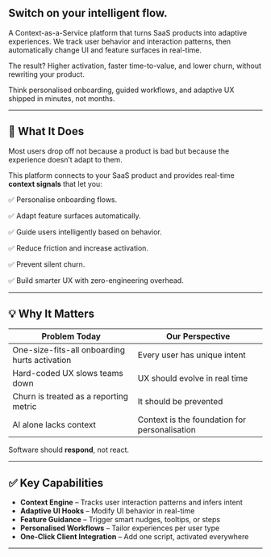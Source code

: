 

## Switch on your intelligent flow.
A Context-as-a-Service platform that turns SaaS products into adaptive experiences. We track user behavior and interaction patterns, then automatically change UI and feature surfaces in real-time.

The result? Higher activation, faster time-to-value, and lower churn, without rewriting your product.

Think personalised onboarding, guided workflows, and adaptive UX shipped in minutes, not months.

---

## 🚀 What It Does

Most users drop off not because a product is bad but because the experience doesn’t adapt to them.

This platform connects to your SaaS product and provides real-time **context signals** that let you:

✅ Personalise onboarding flows.

✅ Adapt feature surfaces automatically.

✅ Guide users intelligently based on behavior.

✅ Reduce friction and increase activation.

✅ Prevent silent churn.

✅ Build smarter UX with zero-engineering overhead.

---

## 💡 Why It Matters

| Problem Today | Our Perspective |
|---------------|------------------|
| One-size-fits-all onboarding hurts activation | Every user has unique intent |
| Hard-coded UX slows teams down | UX should evolve in real time |
| Churn is treated as a reporting metric | It should be prevented |
| AI alone lacks context | Context is the foundation for personalisation |

Software should **respond**, not react.

---

## ✅ Key Capabilities

- **Context Engine** – Tracks user interaction patterns and infers intent
- **Adaptive UI Hooks** – Modify UI behavior in real-time
- **Feature Guidance** – Trigger smart nudges, tooltips, or steps
- **Personalised Workflows** – Tailor experiences per user type
- **One-Click Client Integration** – Add one script, activated everywhere

---


